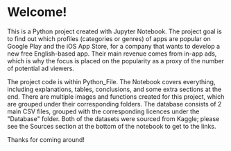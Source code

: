 # Welcome!

This is a Python project created with Jupyter Notebook. The project goal is to find out which profiles (categories or genres) of apps are popular on Google Play and the iOS App Store, for a company that wants to develop a new free English-based app. Their main revenue comes from in-app ads, which is why the focus is placed on the popularity as a proxy of the number of potential ad viewers.

The project code is within Python_File. The Notebook covers everything, including explanations, tables, conclusions, and some extra sections at the end. There are multiple images and functions created for this project, which are grouped under their corresponding folders. The database consists of 2 main CSV files, grouped with the corresponding licences under the "Database" folder. Both of the datasets were sourced from Kaggle; please see the Sources section at the bottom of the notebook to get to the links.

Thanks for coming around!
